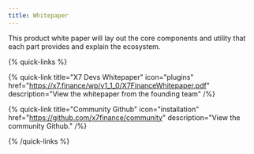 ```yaml
---
title: Whitepaper
---
```


This product white paper will lay out the core components and utility that each part provides and explain the ecosystem.

{% quick-links %}

{% quick-link title="X7 Devs Whitepaper" icon="plugins" href="https://x7.finance/wp/v1_1_0/X7FinanceWhitepaper.pdf" description="View the whitepaper from the founding team" /%}

{% quick-link title="Community Github" icon="installation" href="https://github.com/x7finance/community" description="View the community Github." /%}

{% /quick-links %}
